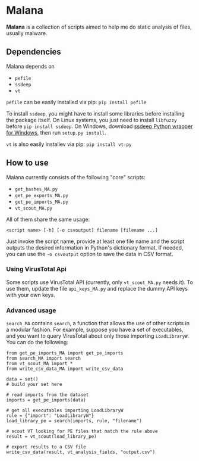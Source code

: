 
# Malana
**Malana** is a collection of scripts aimed to help me do static analysis of files, usually malware.

## Dependencies
Malana depends on
- `pefile`
- `ssdeep`
- `vt`

`pefile` can be easily installed via pip: `pip install pefile`

To install `ssdeep`, you might have to install some libraries before installing the package itself. On Linux systems,  you just need to install `libfuzzy` before `pip install ssdeep`. On Windows, download [ssdeep Python wrapper for Windows](https://github.com/MacDue/ssdeep-windows-32_64), then run `setup.py install`.

`vt` is also easily installev via pip: `pip install vt-py`

## How to use
Malana currently consists of the following "core" scripts:
- `get_hashes_MA.py`
- `get_pe_exports_MA.py`
- `get_pe_imports_MA.py`
- `vt_scout_MA.py`

All of them share the same usage:

`<script name> [-h] [-o csvoutput] filename [filename ...]`

Just invoke the script name, provide at least one file name and the script outputs the desired information in Python's dictionary format. If needed, you can use the `-o csvoutput` option to save the data in CSV format.

### Using VirusTotal Api
Some scripts use VirusTotal API (currently, only `vt_scout_MA.py` needs it). To use them, update the file `api_keys_MA.py` and replace the dummy API keys with your own keys.

### Advanced usage
`search_MA` contains `search`, a function that allows the use of other scripts in a modular fashion. For example, suppose you have a set of executables, and you want to query VirusTotal about only those importing `LoadLibraryW`. You can do the following:

	from get_pe_imports_MA import get_pe_imports
	from search_MA import search
	from vt_scout_MA import *
	from write_csv_data_MA import write_csv_data
	
	data = set()
	# build your set here

	# read imports from the dataset
	imports = get_pe_imports(data)

	# get all executables importing LoadLibraryW
	rule = {"import": "LoadLibraryW"}
	load_library_pe = search(imports, rule, "filename")

	# scout VT looking for PE files that match the rule above
	result = vt_scout(load_library_pe)

	# export results to a CSV file 
	write_csv_data(result, vt_analysis_fields, "output.csv")
